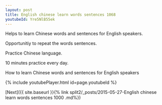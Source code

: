 ```yaml
---
layout: post
title: English chinese learn words sentences 1068 
youtubeId: Yre5NlB55ek
---
```

 
 
Helps to learn Chinese words and sentences for English speakers.

Opportunitiy to repeat the words sentences. 

Practice Chinese language. 
 
10 minutes practice every day. 
 
How to learn Chinese words and sentences for English speakers 
 
{% include youtubePlayer.html id=page.youtubeId %}
 
 
[Next]({{ site.baseurl }}{% link  split2/_posts/2015-05-27-English chinese learn words sentences 1000 .md%})
 
